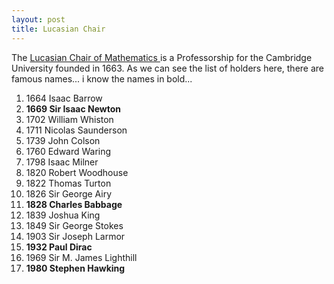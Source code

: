 ```yaml
---
layout: post
title: Lucasian Chair
---
```


The [Lucasian Chair of Mathematics ](http://en.wikipedia.org/wiki/Lucasian_Professor_of_Mathematics)is a Professorship for the Cambridge University founded in 1663. As we can see the list of holders here, there are famous names... i know the names in bold...

1. 1664 Isaac Barrow
2. **1669 Sir Isaac Newton**
3. 1702 William Whiston
4. 1711 Nicolas Saunderson
5. 1739 John Colson
6. 1760 Edward Waring
7. 1798 Isaac Milner
8. 1820 Robert Woodhouse
9. 1822 Thomas Turton
10. 1826 Sir George Airy
11. **1828 Charles Babbage**
12. 1839 Joshua King
13. 1849 Sir George Stokes
14. 1903 Sir Joseph Larmor
15. **1932 Paul Dirac**
16. 1969 Sir M. James Lighthill
17. **1980 Stephen Hawking**
